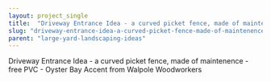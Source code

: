 ```yaml
---
layout: project_single
title:  "Driveway Entrance Idea - a curved picket fence, made of maintenence - free PVC - Oyster Bay Accent from Walpole Woodworkers"
slug: "driveway-entrance-idea-a-curved-picket-fence-made-of-maintenence-free-pvc"
parent: "large-yard-landscaping-ideas"
---
```

Driveway Entrance Idea - a curved picket fence, made of maintenence - free PVC - Oyster Bay Accent from Walpole Woodworkers